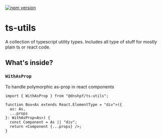 [![npm version](https://badge.fury.io/js/@dnshpf%2Fts-utils.svg)](https://badge.fury.io/js/@dnshpf%2Fts-utils)

# ts-utils

A collection of typescript utility types. Includes all type of stuff for mostly plain ts or react code.

## What's inside?

### `WithAsProp`

To handle polymorphic as-prop in react components

```tsx
import { WithAsProp } from "@dnshpf/ts-utils";

function Box<As extends React.ElementType = "div">({
  as: As,
  ...props
}: WithAsProp<As>) {
  const Component = As || "div";
  return <Component {...props} />;
}
```
